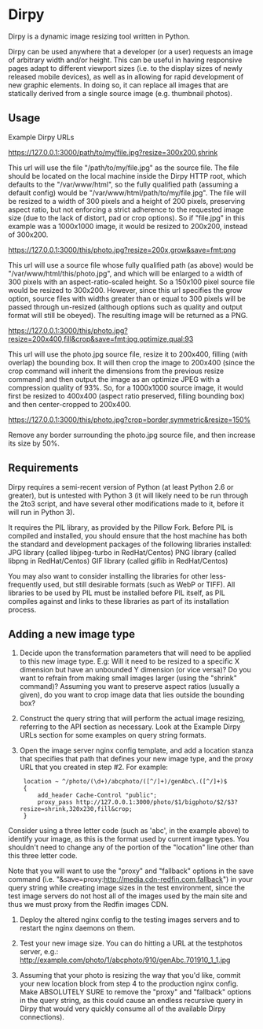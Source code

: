 # Dirpy

Dirpy is a dynamic image resizing tool written in Python.

Dirpy can be used anywhere that a developer (or a user) requests an image of arbitrary width and/or height.  This can be useful in having responsive pages adapt to different viewport sizes (i.e. to the display sizes of newly released mobile devices), as well as in allowing for rapid development of new graphic elements.  In doing so, it can replace all images that are statically derived from a single source image (e.g. thumbnail photos).


## Usage

Example Dirpy URLs

https://127.0.0.1:3000/path/to/my/file.jpg?resize=300x200,shrink

This url will use the file "/path/to/my/file.jpg" as the source file.  The file should be located on the local machine inside the Dirpy HTTP root, which defaults to the "/var/www/html", so the fully qualified path (assuming a default config) would be "/var/www/html/path/to/my/file.jpg".  The file will be resized to a width of 300 pixels and a height of 200 pixels, preserving aspect ratio, but not enforcing a strict adherence to the requested image size (due to the lack of distort, pad or crop options).  So if "file.jpg" in this example was a 1000x1000 image, it would be resized to 200x200, instead of 300x200.  


https://127.0.0.1:3000/this/photo.jpg?resize=200x,grow&save=fmt:png

This url will use a source file whose fully qualified path (as above) would be "/var/www/html/this/photo.jpg", and which will be enlarged to a width of 300 pixels with an aspect-ratio-scaled height.  So a 150x100 pixel source file would be resized to 300x200.  However, since this url specifies the grow option, source files with widths greater than or equal to 300 pixels will be passed through un-resized (although options such as quality and output format will still be obeyed).  The resulting image will be returned as a PNG.

https://127.0.0.1:3000/this/photo.jpg?resize=200x400,fill&crop&save=fmt:jpg,optimize,qual:93

This url will use the photo.jpg source file, resize it to 200x400, filling (with overlap) the
bounding box.  It will then crop the image to 200x400 (since the crop command will
inherit the dimensions from the previous resize command) and then output the
image as an optimize JPEG with a compression quality of 93%.  So, for a 1000x1000
source image, it would first be resized to 400x400 (aspect ratio preserved, filling
bounding box) and then center-cropped to 200x400.

https://127.0.0.1:3000/this/photo.jpg?crop=border,symmetric&resize=150%

Remove any border surrounding the photo.jpg source file, and then increase its size by 50%.


## Requirements

Dirpy requires a semi-recent version of Python (at least Python 2.6 or greater), but is untested with Python 3 (it will likely need to be run through the 2to3 script, and have several other modifications made to it, before it will run in Python 3).

It requires the PIL library, as provided by the Pillow Fork.  Before PIL is compiled and installed, you should ensure that the host machine has both the standard and development packages of the following libraries installed:
	JPG library 	(called libjpeg-turbo in RedHat/Centos)
	PNG library 	(called libpng in RedHat/Centos)
	GIF library 	(called giflib in RedHat/Centos)

You may also want to consider installing the libraries for other less-frequently used, but still desirable formats (such as WebP or TIFF).  All libraries to be used by PIL must be installed before PIL itself, as PIL compiles against and links to these libraries as part of its installation process.


## Adding a new image type

1. Decide upon the transformation parameters that will need to be applied to this new image type.  E.g:  Will it need to be resized to a specific X dimension but have an unbounded Y dimension (or vice versa)?  Do you want to refrain from making small images larger (using the "shrink" command)?  Assuming you want to preserve aspect ratios (usually a given), do you want to crop image data that lies outside the bounding box?

1. Construct the query string that will perform the actual image resizing, referring to the API section as necessary.  Look at the Example Dirpy URLs section for some examples on query string formats.

1. Open the image server nginx config template, and add a location stanza that specifies that path that defines your new image type, and the proxy URL that you created in step #2.  For example:

        location ~ ^/photo/(\d+)/abcphoto/([^/]+)/genAbc\.([^/]+)$
        {
            add_header Cache-Control "public";
            proxy_pass http://127.0.0.1:3000/photo/$1/bigphoto/$2/$3?resize=shrink,320x230,fill&crop;
        }

 Consider using a three letter code (such as 'abc', in the example above) to identify your image, as this is the format used by current image types.  You shouldn't need to change any of the portion of the "location" line other than this three letter code.

 Note that you will want to use the "proxy" and "fallback" options in the save command (i.e. "&save=proxy:http://media.cdn-redfin.com,fallback") in your query string while creating image sizes in the test environment, since the test image servers do not host all of the images used by the main site and thus we must proxy from the Redfin images CDN.

1. Deploy the altered nginx config to the testing images servers and to restart the nginx daemons on them.

1. Test your new image size.  You can do hitting a URL at the testphotos server, e.g.:
http://example.com/photo/1/abcphoto/910/genAbc.701910_1_1.jpg

1. Assuming that your photo is resizing the way that you'd like, commit your new location block from step 4 to the production nginx config.  Make ABSOLUTELY SURE to remove the "proxy" and "fallback" options in the query string, as this could cause an endless recursive query in Dirpy that would very quickly consume all of the available Dirpy connections).

